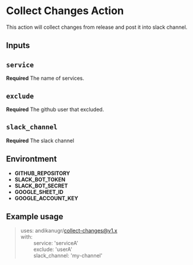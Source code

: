 # Collect Changes Action

This action will collect changes from release and post it into slack channel.

## Inputs

## `service`

**Required** The name of services.

## `exclude`

**Required** The github user that excluded.

## `slack_channel`

**Required** The slack channel

## Environtment
* **GITHUB_REPOSITORY**
* **SLACK_BOT_TOKEN**
* **SLACK_BOT_SECRET**
* **GOOGLE_SHEET_ID**
* **GOOGLE_ACCOUNT_KEY**

## Example usage

>uses: andikanugr/collect-changes@v1.x\
with:\
  &ensp;&ensp;&ensp;&ensp;&ensp;service: 'serviceA'\
  &ensp;&ensp;&ensp;&ensp;&ensp;exclude: 'userA'\
  &ensp;&ensp;&ensp;&ensp;&ensp;slack_channel: 'my-channel'


